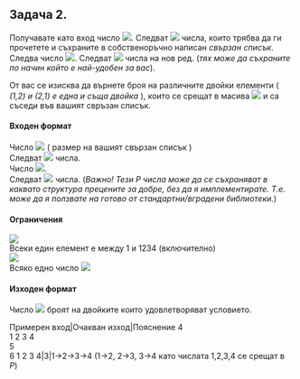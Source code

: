 ## Задача 2.

Получавате като вход число <img src="https://latex.codecogs.com/svg.latex?\Large&space;N">. Следват <img src="https://latex.codecogs.com/svg.latex?\Large&space;N"> числа, които трябва да ги прочетете и съхраните в собственоръчно написан *свързан списък*. Следва число <img src="https://latex.codecogs.com/svg.latex?\Large&space;P">. Следват <img src="https://latex.codecogs.com/svg.latex?\Large&space;P"> числа на нов ред. (*тях може да съхраните по начин който е най-удобен за вас*).

От вас се изисква да върнете броя на различните двойки елементи ( *(1,2) и (2,1) е една и съща двойка* ), които се срещат в масива <img src="https://latex.codecogs.com/svg.latex?\Large&space;P"> и са съседи във вашият свръзан списък.

#### Входен формат
Число <img src="https://latex.codecogs.com/svg.latex?\Large&space;N"> ( размер на вашият свързан списък )<br>
Следват <img src="https://latex.codecogs.com/svg.latex?\Large&space;N"> числа.<br>
Число <img src="https://latex.codecogs.com/svg.latex?\Large&space;P">.<br>
Следват <img src="https://latex.codecogs.com/svg.latex?\Large&space;P"> числа. 
(*Важно! Тези P числа може да се съхраняват в каквато структура прецените за добре, без да я имплементирате. Т.е. може да я ползвате на готово от стандартни/вградени библиотеки.*)

#### Ограничения
<img src="https://latex.codecogs.com/svg.latex?\Large&space;N\le{1000000}"><br>
Всеки един елемент е между 1 и 1234 (включително)<br>
<img src="https://latex.codecogs.com/svg.latex?\Large&space;P\le{3000}"><br> 
Всяко едно число <img src="https://latex.codecogs.com/svg.latex?\Large&space;0\le{P_i}\le{1234}"> 

#### Изходен формат
Число <img src="https://latex.codecogs.com/svg.latex?\Large&space;X"> броят на двойките които удовлетворяват условието.

Примерен вход|Очакван изход|Пояснениe
4<br>1 2 3 4<br>5<br>6 1 2 3 4|3|1->2->3->4 (1->2, 2->3, 3->4 като числата 1,2,3,4 се срещат в *P*)


  

